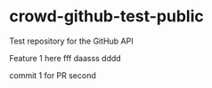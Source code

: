 # crowd-github-test-public
Test repository for the GitHub API


Feature 1 here
fff
daasss
dddd

commit 1 for PR
second
